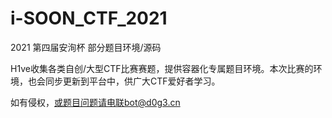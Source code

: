# i-SOON_CTF_2021
2021 第四届安洵杯 部分题目环境/源码

H1ve收集各类自创/大型CTF比赛赛题，提供容器化专属题目环境。本次比赛的环境，也会同步更新到平台中，供广大CTF爱好者学习。

如有侵权，或题目问题请电联bot@d0g3.cn
